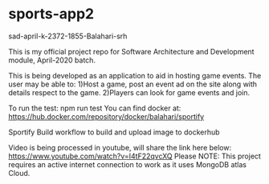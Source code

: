 # sports-app2

sad-april-k-2372-1855-Balahari-srh

This is my official project repo for Software Architecture and Development module, April-2020 batch.

This is being developed as an application to aid in hosting game events.
The user may be able to:
1)Host a game, post an event ad on the site along with details respect to the game.
2)Players can look for game events and join.

To run the test:
npm run test
You can find docker at: https://hub.docker.com/repository/docker/balahari/sportify

Sportify Build workflow to build and upload image to dockerhub

Video is being processed in youtube, will share the link here below:
https://www.youtube.com/watch?v=I4tF22qvcXQ
Please NOTE: This project requires an active internet connection to work as it uses MongoDB atlas Cloud.
